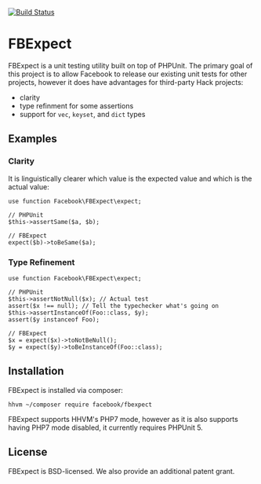 [![Build Status](https://travis-ci.org/hhvm/fbexpect.svg?branch=master)](https://travis-ci.org/hhvm/fbexpect)

# FBExpect

FBExpect is a unit testing utility built on top of PHPUnit. The primary goal of
this project is to allow Facebook to release our existing unit tests for other
projects, however it does have advantages for third-party Hack projects:

 - clarity
 - type refinment for some assertions
 - support for `vec`, `keyset`, and `dict` types

## Examples

### Clarity

It is linguistically clearer which value is the expected value and which is the
actual value:

```Hack
use function Facebook\FBExpect\expect;

// PHPUnit
$this->assertSame($a, $b);

// FBExpect
expect($b)->toBeSame($a);
```

### Type Refinement

```Hack
use function Facebook\FBExpect\expect;

// PHPUnit
$this->assertNotNull($x); // Actual test
assert($x !== null); // Tell the typechecker what's going on
$this->assertInstanceOf(Foo::class, $y);
assert($y instanceof Foo);

// FBExpect
$x = expect($x)->toNotBeNull();
$y = expect($y)->toBeInstanceOf(Foo::class);
```

## Installation

FBExpect is installed via composer:

```
hhvm ~/composer require facebook/fbexpect
```

FBExpect supports HHVM's PHP7 mode, however as it is also supports
having PHP7 mode disabled, it currently requires PHPUnit 5.

## License

FBExpect is BSD-licensed. We also provide an additional patent grant.
